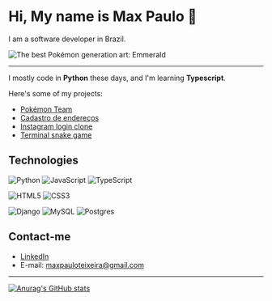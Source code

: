 # Hi, My name is Max Paulo :wave:

I am a software developer in Brazil.

![The best Pokémon generation art: Emmerald](https://steamuserimages-a.akamaihd.net/ugc/1469813569889756022/561B0CA3064BBE81161027E425B0798EF7A01317/?imw=268&imh=268&ima=fit&impolicy=Letterbox&imcolor=%23000000&letterbox=true "The best Pokémon Generation")

----

I mostly code in **Python** these days, and I'm learning **Typescript**. 

Here's some of my projects:

- [Pokémon Team](https://github.com/Maxceleste/pkmteam)
- [Cadastro de endereços](https://github.com/Maxceleste/cadastro-enderecos)
- [Instagram login clone](https://github.com/Maxceleste/instagram-login-clone)
- [Terminal snake game](https://github.com/Maxceleste/terminal-snake-game)

## Technologies

![Python](https://img.shields.io/badge/python-3670A0?style=for-the-badge&logo=python&logoColor=ffdd54) ![JavaScript](https://img.shields.io/badge/javascript-%23323330.svg?style=for-the-badge&logo=javascript&logoColor=%23F7DF1E) ![TypeScript](https://img.shields.io/badge/typescript-%23007ACC.svg?style=for-the-badge&logo=typescript&logoColor=white)

![HTML5](https://img.shields.io/badge/html5-%23E34F26.svg?style=for-the-badge&logo=html5&logoColor=white) ![CSS3](https://img.shields.io/badge/css3-%231572B6.svg?style=for-the-badge&logo=css3&logoColor=white)

![Django](https://img.shields.io/badge/django-%23092E20.svg?style=for-the-badge&logo=django&logoColor=white) ![MySQL](https://img.shields.io/badge/mysql-%2300f.svg?style=for-the-badge&logo=mysql&logoColor=white) ![Postgres](https://img.shields.io/badge/postgres-%23316192.svg?style=for-the-badge&logo=postgresql&logoColor=white)

## Contact-me

- [LinkedIn](https://www.linkedin.com/in/maxpauloteixeira/)
- E-mail: maxpauloteixeira@gmail.com

------

[![Anurag's GitHub stats](https://github-readme-stats.vercel.app/api?username=Maxceleste)](https://github.com/anuraghazra/github-readme-stats)

